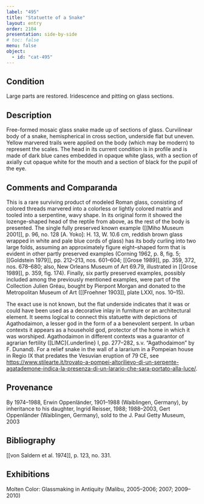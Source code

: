 ```yaml
---
label: "495"
title: "Statuette of a Snake"
layout: entry
order: 2104
presentation: side-by-side
# toc: false
menu: false
object:
  - id: "cat-495"
---
```


## Condition

Large parts are restored. Iridescence and pitting on glass sections.

## Description

Free-formed mosaic glass snake made up of sections of glass. Curvilinear body of a snake, hemispherical in cross section, underside flat but uneven. Yellow marvered trails were applied on the body (which may be modern) to represent the scales. The head in its current condition is in profile and is made of dark blue canes embedded in opaque white glass, with a section of axially cut opaque white for the mouth and a section of black for the pupil of the eye.

## Comments and Comparanda

This is a rare surviving product of modeled Roman glass, consisting of colored threads marvered into a colorless or lightly colored matrix and tooled into a serpentine, wavy shape. In its original form it showed the lozenge-shaped head of the reptile from above, as the rest of the body is presented. The single fully preserved known example ([[Miho Museum 2001]], p. 96, no. 128 [A. Yoko]: H. 13, W. 10.6 cm, reddish brown glass wrapped in white and pale blue cords of glass) has its body curling into two large folds, assuming an approximately figure eight–shaped form that is evident in other partly preserved examples (Corning 1962, p. 8, fig. 5; [[Goldstein 1979]], pp. 212–213, nos. 601–604; [[Grose 1989]], pp. 359, 372, nos. 678–680; also, New Orleans Museum of Art 69.79, illustrated in [[Grose 1989]], p. 359, fig. 174). Finally, six partly preserved examples, possibly included among the previously mentioned examples, were part of the Collection Julien Gréau, bought by Pierpont Morgan and donated to the Metropolitan Museum of Art ([[Froehner 1903]], plate LXXI, nos. 10–15).

The exact use is not known, but the flat underside indicates that it was or could have been used as a decorative inlay in furniture or an architectural element. It seems logical to connect this statuette with depictions of Agathodaimon, a lesser god in the form of a a benevolent serpent. In urban contexts it appears as a household god, protector of the home in which it was worshiped. Agathodaimon in different contexts was a guarantor of agrarian fertility ([LIMC]{.underline} I, pp. 277–282, s.v. “Agathodaimon” by F. Dunand). For a relief snake in the wall of a lararium in a Pompeian house in Regio IX that predates the Vesuvian eruption of 79 CE, see <https://www.stilearte.it/trovato-a-pompei-altorilievo-di-un-serpente-agatademone-indica-la-presenza-di-un-larario-che-sara-portato-alla-luce/>.

## Provenance

By 1974–1988, Erwin Oppenländer, 1901–1988 (Waiblingen, Germany), by inheritance to his daughter, Ingrid Reisser, 1988; 1988–2003, Gert Oppenländer (Waiblingen, Germany), sold to the J. Paul Getty Museum, 2003

## Bibliography

[[von Saldern et al. 1974]], p. 123, no. 331.

## Exhibitions

Molten Color: Glassmaking in Antiquity (Malibu, 2005–2006; 2007; 2009–2010)